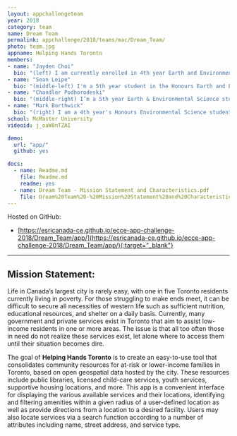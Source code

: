 ```yaml
---
layout: appchallengeteam
year: 2018
category: team
name: Dream Team
permalink: appchallenge/2018/teams/mac/Dream_Team/
photo: team.jpg
appname: Helping Hands Toronto
members:
- name: "Jayden Choi"
  bio: "(left) I am currently enrolled in 4th year Earth and Environmental Sciences with a minor in GIS at McMaster University. With in-class knowledge and hands-on field experience in GIS, I took the opportunity to work on my thesis on “the impact of population on bike share hub usage”, under the supervision of Dr. Darren Scott. I found my interest in GIS & Spatial Analysis this past summer as I was assisting graduate students on SNAP, Stélida Naxos Archaeological Project, as a GIS/surveying intern. Upon completing my undergraduate studies, I plan to pursue a Master’s Degree in GIS, combined with social and natural sciences."
- name: "Sean Leipe"
  bio: "(middle-left) I'm a 5th year student in the Honours Earth and Environmental Science program at McMaster University, minoring in GIS. My main research interests at the moment are integrating traditional earth science work such as hydrogeology, geophysics, and geomorphology with GIS as I enjoy working in both fields and believe each can add value to the other. I will be starting my M.Sc at McMaster in the fall, which involves integrating hydrology and remotely sensed data such as Lidar and hyperspectral imagery."
- name: "Chandler Podhorodeski"
  bio: "(middle-right) I’m a 5th year Earth & Environmental Science student at McMaster university, minoring in GIS. Main academic interests include geophysics, structural geology, and mineralogy. In my freetime, I enjoy exploring Hamilton and Dundas as well as wood working in my garage."
- name: "Mark Borthwick"
  bio: "(right) I am a 4th year's Honours Environmental Science student at McMaster University, minoring in GIS and Earth Science. Through many years working outdoors I have deepened my appreciation and understanding of many aspects of the environment, hoping to pursue a career in GIS post graduation."
school: McMaster University
videoid: j_oaW8nTZAI

demo:
  url: "app/"
  github: yes

docs:
  - name: Readme.md
    file: Readme.md
    readme: yes
  - name: Dream Team - Mission Statement and Characteristics.pdf
    file: Dream%20Team%20-%20Mission%20Statement%20and%20Characteristics.pdf
---
```


Hosted on GitHub:

- [https://esricanada-ce.github.io/ecce-app-challenge-2018/Dream_Team/app/](https://esricanada-ce.github.io/ecce-app-challenge-2018/Dream_Team/app/){:target="_blank"}

---

## Mission Statement:

Life in Canada’s largest city is rarely easy, with one in five Toronto residents currently living in poverty. For those struggling to make ends meet, it can be difficult to secure all necessities of western life such as sufficient nutrition, educational resources, and shelter on a daily basis. Currently, many government and private services exist in Toronto that aim to assist low-income residents in one or more areas. The issue is that all too often those in need do not realize these services exist, let alone where to access them until their situation becomes dire.

The goal of **Helping Hands Toronto** is to create an easy-to-use tool that consolidates community resources for at-risk or lower-income families in Toronto, based on open geospatial data hosted by the city. These resources include public libraries, licensed child-care services, youth services, supportive housing locations, and more. This app is a convenient interface for displaying the various available services and their locations, identifying and filtering amenities within a given radius of a user-defined location as well as provide directions from a location to a desired facility. Users may also locate services via a search function according to a number of attributes including name, street address, and service type.
